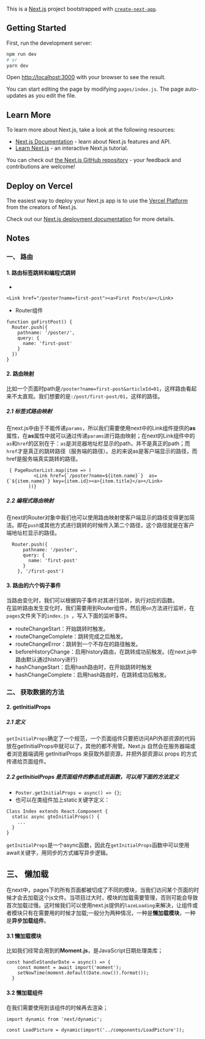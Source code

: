 This is a [Next.js](https://nextjs.org/) project bootstrapped with [`create-next-app`](https://github.com/vercel/next.js/tree/canary/packages/create-next-app).

## Getting Started

First, run the development server:

```bash
npm run dev
# or
yarn dev
```

Open [http://localhost:3000](http://localhost:3000) with your browser to see the result.

You can start editing the page by modifying `pages/index.js`. The page auto-updates as you edit the file.

## Learn More

To learn more about Next.js, take a look at the following resources:

- [Next.js Documentation](https://nextjs.org/docs) - learn about Next.js features and API.
- [Learn Next.js](https://nextjs.org/learn) - an interactive Next.js tutorial.

You can check out [the Next.js GitHub repository](https://github.com/vercel/next.js/) - your feedback and contributions are welcome!

## Deploy on Vercel

The easiest way to deploy your Next.js app is to use the [Vercel Platform](https://vercel.com/import?utm_medium=default-template&filter=next.js&utm_source=create-next-app&utm_campaign=create-next-app-readme) from the creators of Next.js.

Check out our [Next.js deployment documentation](https://nextjs.org/docs/deployment) for more details.

## Notes
### 一、 路由
#### 1. 路由标签跳转和编程式跳转
- <Link>
` <Link href="/poster?name=first-post"><a>First Post</a></Link> `
- Router组件
```
function goFirstPost() {
  Router.push({
    pathname: '/poster/',
    query: {
      name: 'first-post'
    }
  })
}
```

#### 2. 路由映射
比如一个页面时path是`/poster?name=first-post&articleId=01`，这样路由看起来不太直观。我们想要的是`:/post/first-post/01`，这样的路径。</br>
##### 2.1 标签式路由映射
在next.js中由于不能传递`params`，所以我们需要使用next中的Link组件提供的**as**属性，在**as**属性中就可以通过传递`params`进行路由映射；在next的Link组件中的`as`和`href`的区别在于：`as`是浏览器地址栏显示的path，并不是真正的path；而`href`才是真正的跳转路径（服务端的路径）。总的来说as是客户端显示的路径，而href是服务端真实跳转的路径。
```
 { PageRouterList.map(item => (
          <Link href={`/poster?name=${item.name}`}  as={`${item.name}`} key={item.id}><a>{item.title}</a></Link>
        ))}
```
##### 2.2 编程式路由映射
在next的Router对象中我们也可以使用路由映射使客户端显示的路径变得更加简洁。即在`push`或其他方式进行跳转的时候传入第二个路径，这个路径就是在客户端地址栏显示的路径。
```
  Router.push({
      pathname: '/poster',
      query: {
        name: 'first-post'
      }
    }, '/first-post')
```
#### 3. 路由的六个钩子事件
当路由变化时，我们可以根据钩子事件对其进行监听，执行对应的函数。</br>
在监听路由发生变化时，我们需要用到Router组件，然后用`on`方法进行监听，在`pages`文件夹下的`index.js `，写入下面的监听事件。
- routeChangeStart：开始跳转时触发。
- routeChangeComplete：跳转完成之后触发。
- routeChangeError：跳转到一个不存在的路径触发。
- beforeHistoryChange：启用history路由，在跳转成功前触发。(在next.js中路由默认通过history进行)
- hashChangeStart：启用hash路由时，在开始跳转时触发
- hashChangeComplete：启用hash路由时，在跳转成功后触发。

### 二、 获取数据的方法
#### 2. getInitialProps
##### 2.1 定义
`getInitialProps`确定了一个规范，一个页面组件只要把访问API外部资源的代码放在getInitialProps中就可以了，其他的都不用管。Next.js 自然会在服务器端或者浏览器端调用 getInitialProps 来获取外部资源，并把外部资源以 props 的方式传递给页面组件。</br>
##### 2.2  getInitialProps 是页面组件的静态成员函数，可以用下面的方法定义
- `Poster.getInitialProps = async() => {}`;
- 也可以在类组件加上static关键字定义：
```
Class Index extends React.Component {
  static async gteInitialProps() {
    ...
  }
}
```
`getInitialProps`是一个async函数，因此在`getInitialProps`函数中可以使用await关键字，用同步的方式编写异步逻辑。

## 三、 懒加载
在next中，pages下的所有页面都被切成了不同的模块，当我们访问某个页面的时候才会去加载这个js文件。当项目过大时，模块的加载需要管理，否则可能会导致首次加载过慢。这时候我们可以使用next.js提供的`lazeLoading`来解决，让组件或者模块只有在需要用的时候才加载;一般分为两种情况，一种是**懒加载模块**，一种是**异步加载组件**。
#### 3.1 懒加载模块
比如我们经常会用到的**Moment.js**，是JavaScript日期处理类库；
```
const handleStandarDate = async() => {
    const moment = await import('moment');
    setNowTime(moment.default(Date.now()).format());
  }
```
#### 3.2 懒加载组件
在我们需要使用到该组件的时候再去渲染；
```
import dynamic from 'next/dynamic';

const LoadPicture = dynamic(import('../components/LoadPicture'));
```



